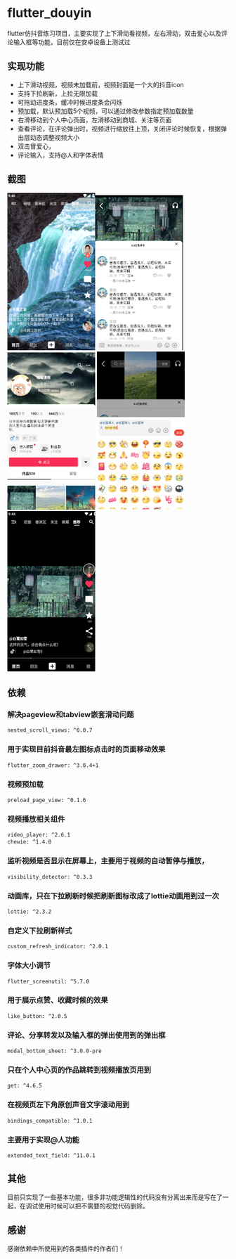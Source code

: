 # flutter_douyin

flutter仿抖音练习项目，主要实现了上下滑动看视频，左右滑动，双击爱心以及评论输入框等功能，目前仅在安卓设备上测试过  

## 实现功能
- 上下滑动视频，视频未加载前，视频封面是一个大的抖音icon
- 支持下拉刷新，上拉无限加载
- 可拖动进度条，缓冲时候进度条会闪烁
- 预加载，默认预加载5个视频，可以通过修改参数指定预加载数量
- 右滑移动到个人中心页面，左滑移动到商城、关注等页面
- 查看评论，在评论弹出时，视频进行缩放往上顶，关闭评论时候恢复，根据弹出层动态调整视频大小
- 双击冒爱心，
- 评论输入，支持@人和字体表情

## 截图
<img src="https://raw.githubusercontent.com/lucis-yg/images/main/dy/1.png" alt="" width="200"><img src="https://raw.githubusercontent.com/lucis-yg/images/main/dy/2.png" alt="" width="200">
<img src="https://raw.githubusercontent.com/lucis-yg/images/main/dy/3.png" alt="" width="200">
<img src="https://raw.githubusercontent.com/lucis-yg/images/main/dy/4.png" alt="" width="200">
<img src="https://raw.githubusercontent.com/lucis-yg/images/main/dy/5.png" alt="" width="200">

## 依赖
  ### 解决pageview和tabview嵌套滑动问题
    nested_scroll_views: ^0.0.7
  ### 用于实现目前抖音最左图标点击时的页面移动效果
    flutter_zoom_drawer: ^3.0.4+1
  ### 视频预加载
    preload_page_view: ^0.1.6
  ### 视频播放相关组件
    video_player: ^2.6.1
    chewie: ^1.4.0
  ### 监听视频是否显示在屏幕上，主要用于视频的自动暂停与播放，
    visibility_detector: ^0.3.3
  ### 动画库，只在下拉刷新时候把刷新图标改成了lottie动画用到过一次
    lottie: ^2.3.2
  ### 自定义下拉刷新样式
    custom_refresh_indicator: ^2.0.1
  ### 字体大小调节
    flutter_screenutil: ^5.7.0
  ### 用于展示点赞、收藏时候的效果
    like_button: ^2.0.5
  ### 评论、分享转发以及输入框的弹出使用到的弹出框
    modal_bottom_sheet: ^3.0.0-pre
  ### 只在个人中心页的作品跳转到视频播放页用到
    get: ^4.6.5
  ### 在视频页左下角原创声音文字滚动用到
    bindings_compatible: ^1.0.1
  ### 主要用于实现@人功能
    extended_text_field: ^11.0.1

## 其他
目前只实现了一些基本功能，很多非功能逻辑性的代码没有分离出来而是写在了一起，在调试使用时候可以把不需要的视觉代码删除。


## 感谢
感谢依赖中所使用到的各类插件的作者们！
